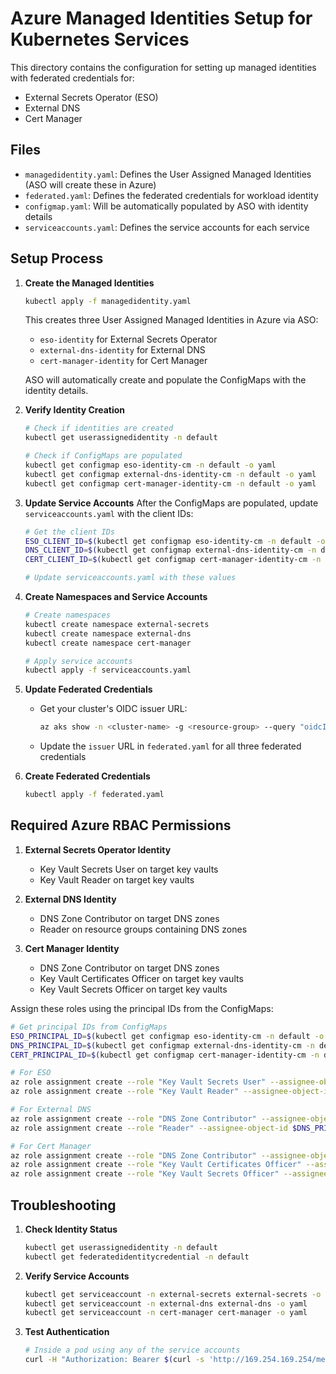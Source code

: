 # Azure Managed Identities Setup for Kubernetes Services

This directory contains the configuration for setting up managed identities with federated credentials for:
- External Secrets Operator (ESO)
- External DNS
- Cert Manager

## Files
- `managedidentity.yaml`: Defines the User Assigned Managed Identities (ASO will create these in Azure)
- `federated.yaml`: Defines the federated credentials for workload identity
- `configmap.yaml`: Will be automatically populated by ASO with identity details
- `serviceaccounts.yaml`: Defines the service accounts for each service

## Setup Process

1. **Create the Managed Identities**
   ```bash
   kubectl apply -f managedidentity.yaml
   ```
   This creates three User Assigned Managed Identities in Azure via ASO:
   - `eso-identity` for External Secrets Operator
   - `external-dns-identity` for External DNS
   - `cert-manager-identity` for Cert Manager

   ASO will automatically create and populate the ConfigMaps with the identity details.

2. **Verify Identity Creation**
   ```bash
   # Check if identities are created
   kubectl get userassignedidentity -n default

   # Check if ConfigMaps are populated
   kubectl get configmap eso-identity-cm -n default -o yaml
   kubectl get configmap external-dns-identity-cm -n default -o yaml
   kubectl get configmap cert-manager-identity-cm -n default -o yaml
   ```

3. **Update Service Accounts**
   After the ConfigMaps are populated, update `serviceaccounts.yaml` with the client IDs:
   ```bash
   # Get the client IDs
   ESO_CLIENT_ID=$(kubectl get configmap eso-identity-cm -n default -o jsonpath='{.data.clientId}')
   DNS_CLIENT_ID=$(kubectl get configmap external-dns-identity-cm -n default -o jsonpath='{.data.clientId}')
   CERT_CLIENT_ID=$(kubectl get configmap cert-manager-identity-cm -n default -o jsonpath='{.data.clientId}')

   # Update serviceaccounts.yaml with these values
   ```

4. **Create Namespaces and Service Accounts**
   ```bash
   # Create namespaces
   kubectl create namespace external-secrets
   kubectl create namespace external-dns
   kubectl create namespace cert-manager

   # Apply service accounts
   kubectl apply -f serviceaccounts.yaml
   ```

5. **Update Federated Credentials**
   - Get your cluster's OIDC issuer URL:
     ```bash
     az aks show -n <cluster-name> -g <resource-group> --query "oidcIssuerProfile.issuerUrl" -o tsv
     ```
   - Update the `issuer` URL in `federated.yaml` for all three federated credentials

6. **Create Federated Credentials**
   ```bash
   kubectl apply -f federated.yaml
   ```

## Required Azure RBAC Permissions

1. **External Secrets Operator Identity**
   - Key Vault Secrets User on target key vaults
   - Key Vault Reader on target key vaults

2. **External DNS Identity**
   - DNS Zone Contributor on target DNS zones
   - Reader on resource groups containing DNS zones

3. **Cert Manager Identity**
   - DNS Zone Contributor on target DNS zones
   - Key Vault Certificates Officer on target key vaults
   - Key Vault Secrets Officer on target key vaults

Assign these roles using the principal IDs from the ConfigMaps:
```bash
# Get principal IDs from ConfigMaps
ESO_PRINCIPAL_ID=$(kubectl get configmap eso-identity-cm -n default -o jsonpath='{.data.principalId}')
DNS_PRINCIPAL_ID=$(kubectl get configmap external-dns-identity-cm -n default -o jsonpath='{.data.principalId}')
CERT_PRINCIPAL_ID=$(kubectl get configmap cert-manager-identity-cm -n default -o jsonpath='{.data.principalId}')

# For ESO
az role assignment create --role "Key Vault Secrets User" --assignee-object-id $ESO_PRINCIPAL_ID --scope <key-vault-resource-id>
az role assignment create --role "Key Vault Reader" --assignee-object-id $ESO_PRINCIPAL_ID --scope <key-vault-resource-id>

# For External DNS
az role assignment create --role "DNS Zone Contributor" --assignee-object-id $DNS_PRINCIPAL_ID --scope <dns-zone-resource-id>
az role assignment create --role "Reader" --assignee-object-id $DNS_PRINCIPAL_ID --scope <resource-group-id>

# For Cert Manager
az role assignment create --role "DNS Zone Contributor" --assignee-object-id $CERT_PRINCIPAL_ID --scope <dns-zone-resource-id>
az role assignment create --role "Key Vault Certificates Officer" --assignee-object-id $CERT_PRINCIPAL_ID --scope <key-vault-resource-id>
az role assignment create --role "Key Vault Secrets Officer" --assignee-object-id $CERT_PRINCIPAL_ID --scope <key-vault-resource-id>
```

## Troubleshooting

1. **Check Identity Status**
   ```bash
   kubectl get userassignedidentity -n default
   kubectl get federatedidentitycredential -n default
   ```

2. **Verify Service Accounts**
   ```bash
   kubectl get serviceaccount -n external-secrets external-secrets -o yaml
   kubectl get serviceaccount -n external-dns external-dns -o yaml
   kubectl get serviceaccount -n cert-manager cert-manager -o yaml
   ```

3. **Test Authentication**
   ```bash
   # Inside a pod using any of the service accounts
   curl -H "Authorization: Bearer $(curl -s 'http://169.254.169.254/metadata/identity/oauth2/token?api-version=2018-02-01&resource=https://management.azure.com/' -H Metadata:true | jq -r .access_token)" https://management.azure.com/subscriptions/<subscription-id>?api-version=2020-01-01
   ``` 